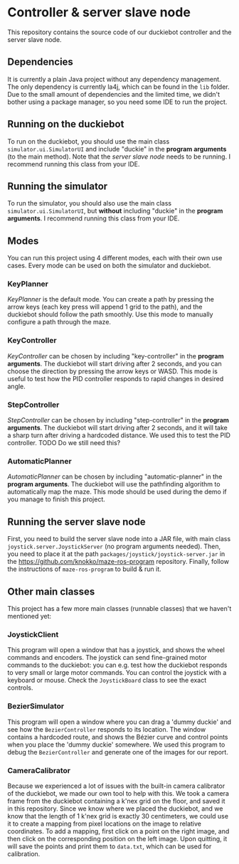 # Controller & server slave node
This repository contains the source code of our duckiebot controller and the server slave node.

## Dependencies
It is currently a plain Java project without any dependency management. 
The only dependency is currently la4j, which can be found in the `lib` folder.
Due to the small amount of dependencies and the limited time, we didn't bother using a package manager, so you need some IDE to run the project.

## Running on the duckiebot
To run on the duckiebot, you should use the main class `simulator.ui.SimulatorUI` 
and include "duckie" in the **program arguments** (to the main method).
Note that the *server slave node* needs to be running. 
I recommend running this class from your IDE.

## Running the simulator
To run the simulator, you should also use the main class `simulator.ui.SimulatorUI`,
but **without** including "duckie" in the **program arguments**.
I recommend running this class from your IDE.

## Modes
You can run this project using 4 different modes, each with their own use cases.
Every mode can be used on both the simulator and duckiebot.

### KeyPlanner
*KeyPlanner* is the default mode. You can create a path by pressing the arrow
keys (each key press will append 1 grid to the path), and the duckiebot should
follow the path smoothly. Use this mode to manually configure a path through the maze.

### KeyController
*KeyController* can be chosen by including "key-controller" in the
**program arguments**. The duckiebot will start driving after 2 seconds,
and you can choose the direction by pressing the arrow keys or WASD. This mode is
useful to test how the PID controller responds to rapid changes in desired angle.

### StepController
*StepController* can be chosen by including "step-controller" in the
**program arguments**. The duckiebot will start driving after 2 seconds,
and it will take a sharp turn after driving a hardcoded distance. We used this
to test the PID controller. TODO Do we still need this?

### AutomaticPlanner
*AutomaticPlanner* can be chosen by including "automatic-planner" in the
**program arguments**. The duckiebot will use the pathfinding algorithm
to automatically map the maze. This mode should be used during the demo if
you manage to finish this project.

## Running the server slave node
First, you need to build the server slave node into a JAR file, with main class `joystick.server.JoystickServer` (no program arguments needed).
Then, you need to place it at the path `packages/joystick/joystick-server.jar` in the https://github.com/knokko/maze-ros-program repository.
Finally, follow the instructions of `maze-ros-program` to build & run it.

## Other main classes
This project has a few more main classes (runnable classes) that we haven't
mentioned yet:

### JoystickClient
This program will open a window that has a joystick, and shows the wheel
commands and encoders. The joystick can send fine-grained motor commands to the
duckiebot: you can e.g. test how the duckiebot responds to very small or large
motor commands. You can control the joystick with a keyboard or mouse. Check
the `JoystickBoard` class to see the exact controls.

### BezierSimulator
This program will open a window where you can drag a 'dummy duckie' and
see how the `BezierController` responds to its location. The window
contains a hardcoded route, and shows the Bézier curve and control points
when you place the 'dummy duckie' somewhere. We used this program to debug
the `BezierController` and generate one of the images for our report.

### CameraCalibrator
Because we experienced a lot of issues with the built-in camera calibrator
of the duckiebot, we made our own tool to help with this. We took a
camera frame from the duckiebot containing a k'nex grid on the floor, 
and saved it in this repository. Since we know where we placed the duckiebot, 
and we know that the length of 1 k'nex grid is exactly 30 centimeters, we
could use it to create a mapping from pixel locations on the image to
relative coordinates. To add a mapping, first click on a point on the right
image, and then click on the corresponding position on the left image.
Upon quitting, it will save the points and print them to `data.txt`, which
can be used for calibration.
